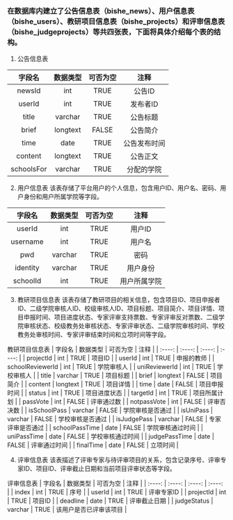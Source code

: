 ### 在数据库内建立了公告信息表（bishe_news）、用户信息表（bishe_users）、教研项目信息表（bishe_projects）和评审信息表（bishe_judgeprojects）等共四张表，下面将具体介绍每个表的结构。

1. 公告信息表

| 字段名 | 数据类型 | 可否为空 | 注释 |
| :----: | :----: | :----: | :----: |
| newsId | int | TRUE | 公告ID |
| userId | int | TRUE | 发布者ID |
| title | varchar | TRUE | 公告标题 |
| brief	| longtext | FALSE | 公告简介 |
| time | date | TRUE | 公告发布时间 |
| content | longtext | TRUE | 公告正文 |
| schoolsFor | varchar | TRUE | 分配的学院 |

2. 用户信息表
该表存储了平台用户的个人信息，包含用户ID、用户名、密码、用户身份和用户所属学院等字段。

| 字段名 | 数据类型 | 可否为空 | 注释 |
| :----: | :----: | :----: | :----: |
| userId | int | TRUE | 用户ID |
| username | int | TRUE | 用户名 |
| pwd | varchar | TRUE | 密码 |
| identity | varchar | TRUE | 用户身份 |
| schoolId | int | TRUE | 用户所属学院 |

3. 教研项目信息表
该表存储了教研项目的相关信息，包含项目ID、项目申报者ID、二级学院审核人ID、校级审核人ID、项目标题、项目简介、项目详情、项目申报时间、项目进度状态、专家评审支持票数、专家评审反对票数、二级学院审核状态、校级教务处审核状态、专家评审状态、二级学院审核时间、学校教务处审核时间、专家评审结束时间和立项时间等字段。

教研项目信息表
| 字段名 | 数据类型 | 可否为空 | 注释 |
| :----: | :----: | :----: | :----: |
| projectId | int | TRUE | 项目ID |
| userId | int | TRUE | 申报的教师 |
| schoolReviewerId | int | TRUE | 学院审核人 |
| uniReviewerId | int | TRUE | 学校审核人 |
| title | varchar |	TRUE | 项目标题 |
| brief | longtext |	FALSE |	项目简介 |
| content |	longtext |	TRUE |	项目详情 |
| time | date |	FALSE |	项目申报时间 |
| status |	int |	TRUE |	项目进度状态 |
| targetId |	int |	TRUE |	项目所属计划 |
| passVote |	int |	FALSE |	评审通过数 |
| notpassVote |	int |	FALSE |	评审否决数 |
| isSchoolPass |	varchar |	FALSE |	学院审核是否通过 |
| isUniPass |	varchar |	FALSE |	学校审核是否通过 |
| isJudgePass |	varchar |	FALSE |	专家评审是否通过 |
| schoolPassTime |	date |	FALSE |	学院审核通过时间 |
| uniPassTime |	date |	FALSE |	学校审核通过时间 |
| judgePassTime |	date |	FALSE |	评审通过时间 |
| finalTime |	date |	FALSE |	立项时间 |

4. 评审信息表
该表描述了评审专家与待评审项目的关系，包含记录序号、评审专家ID、项目ID、评审截止日期和当前项目评审状态等字段。

评审信息表
| 字段名 | 数据类型 | 可否为空 | 注释 |
| :----: | :----: | :----: | :----: |
| index |	int |	TRUE |	序号 |
| userId |	int |	TRUE |	评审专家ID |
| projectId |	int |	TRUE |	项目ID |
| deadline |	date |	TRUE |	评审截止日期 |
| judgeStatus |	varchar |	TRUE |	该用户是否已评审该项目 |